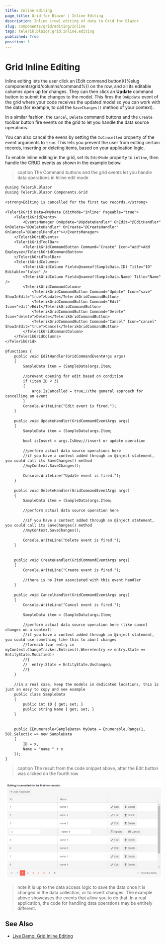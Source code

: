 ```yaml
---
title: Inline Editing
page_title: Grid for Blazor | Inline Editing
description: Inline (row) editing of data in Grid for Blazor
slug: components/grid/editing/inline
tags: telerik,blazor,grid,inline,editing
published: True
position: 1
---
```


# Grid Inline Editing

Inline editing lets the user click an [Edit command button]({%slug components/grid/columns/command%}) on the row, and all its editable columns open up for changes. They can then click an **Update** command button to submit the changes to the model. This fires the `OnUpdate` event of the grid where your code receives the updated model so you can work with the data (for example, to call the `SaveChanges()` method of your context).

In a similar fashion, the `Cancel`, `Delete` command buttons and the `Create` toolbar button fire events on the grid to let you handle the data source operations.

You can also cancel the evens by setting the `IsCancelled` property of the event arguments to `true`. This lets you prevent the user from editing certain records, inserting or deleting items, based on your application logic.

To enable Inline editing in the grid, set its `EditMode` property to `inline`, then handle the CRUD events as shown in the example below.

>caption The Command buttons and the grid events let you handle data operations in Inline edit mode

````CSHTML
@using Telerik.Blazor
@using Telerik.Blazor.Components.Grid

<strong>Editing is cancelled for the first two records.</strong>

<TelerikGrid Data=@MyData EditMode="inline" Pageable="true">
    <TelerikGridEvents>
        <EventsManager OnUpdate="@UpdateHandler" OnEdit="@EditHandler" OnDelete="@DeleteHandler" OnCreate="@CreateHandler" OnCancel="@CancelHandler"></EventsManager>
    </TelerikGridEvents>
    <TelerikGridToolBar>
        <TelerikGridCommandButton Command="Create" Icon="add">Add Employee</TelerikGridCommandButton>
    </TelerikGridToolBar>
    <TelerikGridColumns>
        <TelerikGridColumn Field=@nameof(SampleData.ID) Title="ID" Editable="false" />
        <TelerikGridColumn Field=@nameof(SampleData.Name) Title="Name" />
        <TelerikGridCommandColumn>
            <TelerikGridCommandButton Command="Update" Icon="save" ShowInEdit="true">Update</TelerikGridCommandButton>
            <TelerikGridCommandButton Command="Edit" Icon="edit">Edit</TelerikGridCommandButton>
            <TelerikGridCommandButton Command="Delete" Icon="delete">Delete</TelerikGridCommandButton>
            <TelerikGridCommandButton Command="Cancel" Icon="cancel" ShowInEdit="true">Cancel</TelerikGridCommandButton>
        </TelerikGridCommandColumn>
    </TelerikGridColumns>
</TelerikGrid>

@functions {
    public void EditHandler(GridCommandEventArgs args)
    {
        SampleData item = (SampleData)args.Item;

        //prevent opening for edit based on condition
        if (item.ID < 3)
        {
            args.IsCancelled = true;//the general approach for cancelling an event
        }
        Console.WriteLine("Edit event is fired.");
    }

    public void UpdateHandler(GridCommandEventArgs args)
    {
        SampleData item = (SampleData)args.Item;

        bool isInsert = args.IsNew;//insert or update operation

        //perform actual data source operations here
        //if you have a context added through an @inject statement, you could call its SaveChanges() method
        //myContext.SaveChanges();

        Console.WriteLine("Update event is fired.");
    }

    public void DeleteHandler(GridCommandEventArgs args)
    {
        SampleData item = (SampleData)args.Item;

        //perform actual data source operation here

        //if you have a context added through an @inject statement, you could call its SaveChanges() method
        //myContext.SaveChanges();

        Console.WriteLine("Delete event is fired.");
    }


    public void CreateHandler(GridCommandEventArgs args)
    {
        Console.WriteLine("Create event is fired.");

        //there is no Item associated with this event handler
    }

    public void CancelHandler(GridCommandEventArgs args)
    {
        Console.WriteLine("Cancel event is fired.");

        SampleData item = (SampleData)args.Item;

        //perform actual data source operation here (like cancel changes on a context)
        //if you have a context added through an @inject statement, you could use something like this to abort changes
        //foreach (var entry in myContext.ChangeTracker.Entries().Where(entry => entry.State == EntityState.Modified))
        //{
        //	entry.State = EntityState.Unchanged;
        //}
    }

    //in a real case, keep the models in dedicated locations, this is just an easy to copy and see example
    public class SampleData
    {
        public int ID { get; set; }
        public string Name { get; set; }
    }


    public IEnumerable<SampleData> MyData = Enumerable.Range(1, 50).Select(x => new SampleData
    {
        ID = x,
        Name = "name " + x
    });
}
````

>caption The result from the code snippet above, after the Edit button was clicked on the fourth row

![](images/inline-editing.png)

>note It is up to the data access logic to save the data once it is changed in the data collection, or to revert changes. The example above showcases the events that allow you to do that. In a real application, the code for handling data operations may be entirely different.

## See Also

  * [Live Demo: Grid Inline Editing](https://demos.telerik.com/blazor-ui/grid/inlineediting)
   
  